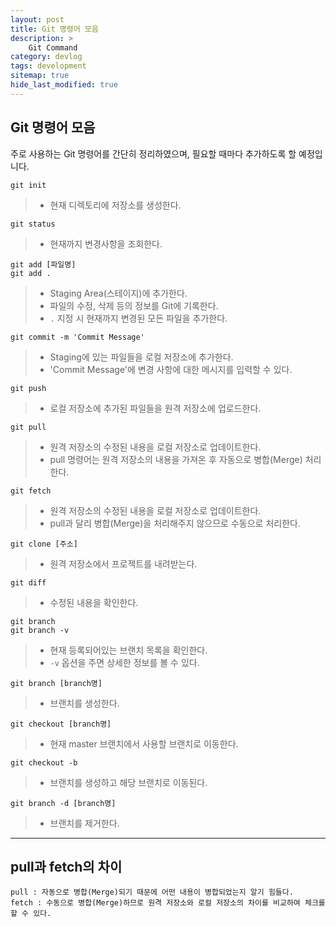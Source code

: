 ```yaml
---
layout: post
title: Git 명령어 모음
description: >
    Git Command
category: devlog
tags: development
sitemap: true
hide_last_modified: true
---
```


## Git 명령어 모음
주로 사용하는 Git 명령어를 간단히 정리하였으며, 필요할 때마다 추가하도록 할 예정입니다.

```
git init
```
>- 현재 디렉토리에 저장소를 생성한다.

```
git status
```
>- 현재까지 변경사항을 조회한다.

```
git add [파일명]  
git add .
```
>- Staging Area(스테이지)에 추가한다. 
>- 파일의 수정, 삭제 등의 정보를 Git에 기록한다.
>- `.` 지정 시 현재까지 변경된 모든 파일을 추가한다.


```
git commit -m 'Commit Message'
```
> - Staging에 있는 파일들을 로컬 저장소에 추가한다.  
> - 'Commit Message'에 변경 사항에 대한 메시지를 입력할 수 있다.

```
git push
```
>- 로컬 저장소에 추가된 파일들을 원격 저장소에 업로드한다.

```
git pull
```
>- 원격 저장소의 수정된 내용을 로컬 저장소로 업데이트한다.
>- pull 명령어는 원격 저장소의 내용을 가져온 후 자동으로 병합(Merge) 처리한다.

```
git fetch
```
>- 원격 저장소의 수정된 내용을 로컬 저장소로 업데이트한다.
>- pull과 달리 병합(Merge)을 처리해주지 않으므로 수동으로 처리한다.

```
git clone [주소]
```
>- 원격 저장소에서 프로젝트를 내려받는다.

```
git diff
``` 
>- 수정된 내용을 확인한다.

```
git branch  
git branch -v
```
>- 현재 등록되어있는 브랜치 목록을 확인한다.
>- `-v` 옵션을 주면 상세한 정보를 볼 수 있다.

```
git branch [branch명]
```
>- 브랜치를 생성한다.

```
git checkout [branch명]
```
>- 현재 master 브랜치에서 사용할 브랜치로 이동한다.

```
git checkout -b
```
>- 브랜치를 생성하고 해당 브랜치로 이동된다.

```
git branch -d [branch명]
```
>- 브랜치를 제거한다.

***
## pull과 fetch의 차이
    pull : 자동으로 병합(Merge)되기 때문에 어떤 내용이 병합되었는지 알기 힘들다.
    fetch : 수동으로 병합(Merge)하므로 원격 저장소와 로컬 저장소의 차이를 비교하여 체크를 할 수 있다.




